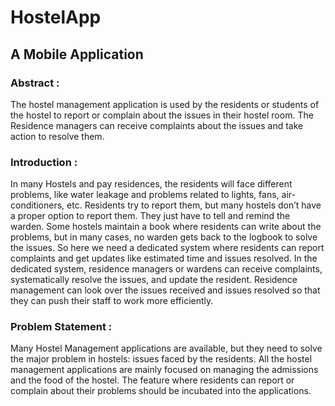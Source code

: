 # HostelApp
<h2>A Mobile Application</h2>

<h3>Abstract :</h3>
The hostel management application is used by the residents or students of the hostel to report or complain about the issues in their hostel room. The Residence managers can receive complaints about the issues and take action to resolve them.

<h3>Introduction :</h3>
In many Hostels and pay residences, the residents will face different problems, like water leakage and problems related to lights, fans, air-conditioners, etc. Residents try to report them, but many hostels don’t have a proper option to report them. They just have to tell and remind the warden. Some hostels maintain a book where residents can write about the problems, but in many cases, no warden gets back to the logbook to solve the issues. So here we need a dedicated system where residents can report complaints and get updates like estimated time and issues resolved. In the dedicated system, residence managers or wardens can receive complaints, systematically resolve the issues, and update the resident. Residence management can look over the issues received and issues resolved so that they can push their staff to work more efficiently.


<h3>Problem Statement :</h3>
Many Hostel Management applications are available, but they need to solve the major  problem in hostels: issues faced by the residents. All the hostel management applications are mainly focused on managing the admissions and the food of the hostel. The feature where residents can report or complain about their problems should be incubated into the applications.

